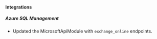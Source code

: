 
#### Integrations

##### Azure SQL Management

- Updated the MicrosoftApiModule with `exchange_online` endpoints.
